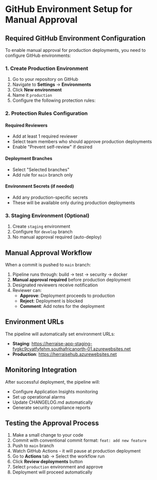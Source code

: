 # GitHub Environment Setup for Manual Approval

## Required GitHub Environment Configuration

To enable manual approval for production deployments, you need to configure GitHub environments:

### 1. Create Production Environment

1. Go to your repository on GitHub
2. Navigate to **Settings** → **Environments**
3. Click **New environment**
4. Name it `production`
5. Configure the following protection rules:

### 2. Protection Rules Configuration

#### Required Reviewers
- Add at least 1 required reviewer
- Select team members who should approve production deployments
- Enable "Prevent self-review" if desired

#### Deployment Branches
- Select "Selected branches"
- Add rule for `main` branch only

#### Environment Secrets (if needed)
- Add any production-specific secrets
- These will be available only during production deployments

### 3. Staging Environment (Optional)

1. Create `staging` environment
2. Configure for `develop` branch
3. No manual approval required (auto-deploy)

## Manual Approval Workflow

When a commit is pushed to `main` branch:

1. Pipeline runs through: build → test → security → docker
2. **Manual approval required** before production deployment
3. Designated reviewers receive notification
4. Reviewer can:
   - **Approve**: Deployment proceeds to production
   - **Reject**: Deployment is blocked
   - **Comment**: Add notes for the deployment

## Environment URLs

The pipeline will automatically set environment URLs:
- **Staging**: https://herraise-app-staging-fvgkc9cyatfyfehm.southafricanorth-01.azurewebsites.net
- **Production**: https://herraisehub.azurewebsites.net

## Monitoring Integration

After successful deployment, the pipeline will:
- Configure Application Insights monitoring
- Set up operational alarms
- Update CHANGELOG.md automatically
- Generate security compliance reports

## Testing the Approval Process

1. Make a small change to your code
2. Commit with conventional commit format: `feat: add new feature`
3. Push to `main` branch
4. Watch GitHub Actions - it will pause at production deployment
5. Go to **Actions** tab → Select the workflow run
6. Click **Review deployments** button
7. Select `production` environment and approve
8. Deployment will proceed automatically